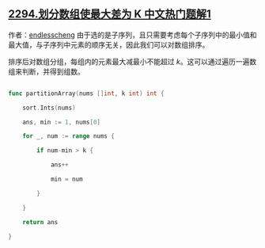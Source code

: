 ## [2294.划分数组使最大差为 K 中文热门题解1](https://leetcode.cn/problems/partition-array-such-that-maximum-difference-is-k/solutions/100000/pai-xu-tan-xin-by-endlesscheng-k5i4)

作者：[endlesscheng](https://leetcode.cn/u/endlesscheng)
由于选的是子序列，且只需要考虑每个子序列中的最小值和最大值，与子序列中元素的顺序无关，因此我们可以对数组排序。

排序后对数组分组，每组内的元素最大减最小不能超过 $k$。这可以通过遍历一遍数组来判断，并得到组数。

```go
func partitionArray(nums []int, k int) int {
	sort.Ints(nums)
	ans, min := 1, nums[0]
	for _, num := range nums {
		if num-min > k {
			ans++
			min = num
		}
	}
	return ans
}
```